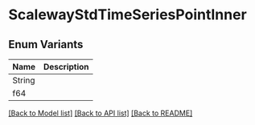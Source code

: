 # ScalewayStdTimeSeriesPointInner

## Enum Variants

| Name | Description |
|---- | -----|
| String |  |
| f64 |  |

[[Back to Model list]](../README.md#documentation-for-models) [[Back to API list]](../README.md#documentation-for-api-endpoints) [[Back to README]](../README.md)


